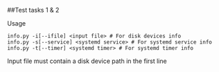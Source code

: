 ##Test tasks 1 & 2

Usage
```
info.py -i[--ifile] <input file> # For disk devices info
info.py -s[--service] <systemd service> # For systemd service info
info.py -t[--timer] <systemd timer> # For systemd timer info
```
Input file must contain a disk device path in the first line